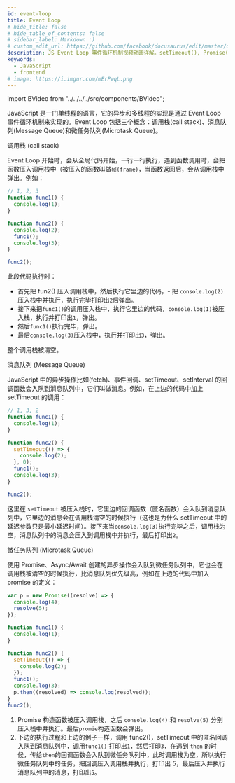 ```yaml
---
id: event-loop
title: Event Loop
# hide_title: false
# hide_table_of_contents: false
# sidebar_label: Markdown :)
# custom_edit_url: https://github.com/facebook/docusaurus/edit/master/docs/api-doc-markdown.md
description: JS Event Loop 事件循环机制视频动画详解。setTimeout(), Promise(), then() 之间的调用和执行顺序
keywords:
  - JavaScript
  - frontend
# image: https://i.imgur.com/mErPwqL.png
---
```


import BVideo from "../../../../src/components/BVideo";

<BVideo src="//player.bilibili.com/player.html?aid=285227869&bvid=BV1kf4y1U7Ln&cid=177957175&page=1" bsrc="https://www.bilibili.com/video/BV1kf4y1U7Ln/"/>

JavaScript 是一门单线程的语言，它的异步和多线程的实现是通过 Event Loop 事件循环机制来实现的。Event Loop 包括三个概念：调用栈(call stack)、消息队列(Message Queue)和微任务队列(Microtask Queue)。

调用栈 (call stack)

Event Loop 开始时，会从全局代码开始，一行一行执行，遇到函数调用时，会把函数压入调用栈中（被压入的函数叫做`帧(frame)`，当函数返回后，会从调用栈中弹出。例如：

```javascript
// 1, 2, 3
function func1() {
  console.log(1);
}

function func2() {
  console.log(2);
  func1();
  console.log(3);
}

func2();
```

此段代码执行时：

- 首先把 fun2() 压入调用栈中，然后执行它里边的代码，- 把 `console.log(2)` 压入栈中并执行，执行完毕打印出`2`后弹出。
- 接下来把`func1()`的调用压入栈中，执行它里边的代码，`console.log(1)`被压入栈，执行并打印出`1`，弹出。
- 然后`func1()`执行完毕，弹出。
- 最后`console.log(3)`压入栈中，执行并打印出`3`，弹出。

整个调用栈被清空。

消息队列 (Message Queue)

JavaScript 中的异步操作比如(fetch)、事件回调、setTimeout、setInterval 的回调函数会入队到消息队列中，它们叫做消息。例如，在上边的代码中加上 setTimeout 的调用：

```javascript
// 1, 3, 2
function func1() {
  console.log(1);
}

function func2() {
  setTimeout(() => {
    console.log(2);
  }, 0);
  func1();
  console.log(3);
}

func2();
```

这里在 `setTimeout` 被压入栈时，它里边的回调函数（匿名函数）会入队到消息队列中，它里边的消息会在调用栈清空的时候执行（这也是为什么 setTimeout 中的延迟参数只是最小延迟时间）。接下来当`console.log(3)`执行完毕之后，调用栈为空，消息队列中的消息会压入到调用栈中并执行，最后打印出`2`。

微任务队列 (Microtask Queue)

使用 Promise、Async/Await 创建的异步操作会入队到微任务队列中，它也会在调用栈被清空的时候执行，比消息队列优先级高，例如在上边的代码中加入 promise 的定义：

```javascript
var p = new Promise((resolve) => {
  console.log(4);
  resolve(5);
});

function func1() {
  console.log(1);
}

function func2() {
  setTimeout(() => {
    console.log(2);
  });
  func1();
  console.log(3);
  p.then((resolved) => console.log(resolved));
}
func2();
```

1. Promise 构造函数被压入调用栈，之后 `console.log(4)` 和 `resolve(5)` 分别压入栈中并执行。最后`promie`构造函数会弹出。
2. 下边的执行过程和上边的例子一样，调用 func2()，setTimeout 中的匿名回调入队到消息队列中，调用`func1()` 打印出`1`，然后打印`3`，在遇到 `then` 的时候，传给`then`的回调函数会入队到微任务队列中，此时调用栈为空，所以执行微任务队列中的任务，把回调压入调用栈并执行，打印出 5，最后压入并执行消息队列中的消息，打印出`5`。

